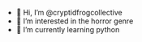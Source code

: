 - 👋 Hi, I’m @cryptidfrogcollective
- 👀 I’m interested in the horror genre
- 🌱 I’m currently learning python

<!---
cryptidfrogcollective/cryptidfrogcollective is a ✨ special ✨ repository because its `README.md` (this file) appears on your GitHub profile.
You can click the Preview link to take a look at your changes.
--->
